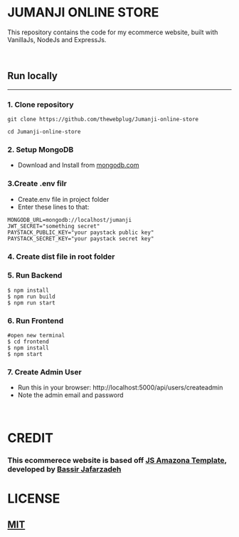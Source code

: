 # JUMANJI ONLINE STORE

This repository contains the code for my ecommerce website, built with VanillaJs, NodeJs and ExpressJs.

<br>

## Run locally

---

### 1. Clone repository

```
git clone https://github.com/thewebplug/Jumanji-online-store

cd Jumanji-online-store
```

### 2. Setup MongoDB

- Download and Install from [mongodb.com](https://www.mongodb.com/try/download/community)

### 3.Create .env filr

- Create.env file in project folder
- Enter these lines to that:

```
MONGODB_URL=mongodb://localhost/jumanji
JWT_SECRET="something secret"
PAYSTACK_PUBLIC_KEY="your paystack public key"
PAYSTACK_SECRET_KEY="your paystack secret key"
```

### 4. Create dist file in root folder


### 5. Run Backend

```
$ npm install
$ npm run build
$ npm run start
```

### 6. Run Frontend

```
#open new terminal
$ cd frontend
$ npm install
$ npm start
```

### 7. Create Admin User

- Run this in your browser: http://localhost:5000/api/users/createadmin
- Note the admin email and password

<br>

# CREDIT

### This ecommerece website is based off [JS Amazona Template](https://github.com/basir/node-javascript-ecommerce/blob/master/README.md), developed by [Bassir Jafarzadeh](https://github.com/basir)

# LICENSE
## [MIT](LICENSE)
